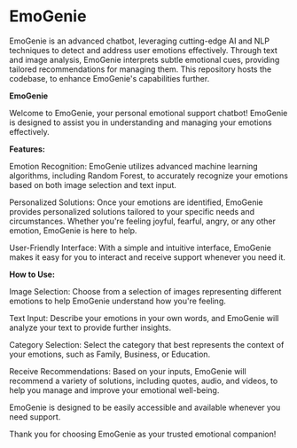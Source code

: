 # EmoGenie
EmoGenie is an advanced chatbot, leveraging cutting-edge AI and NLP techniques to detect and address user emotions effectively. Through text and image analysis, EmoGenie interprets subtle emotional cues, providing tailored recommendations for managing them. This repository hosts the codebase, to enhance EmoGenie's capabilities further. 

**EmoGenie**

Welcome to EmoGenie, your personal emotional support chatbot! EmoGenie is designed to assist you in understanding and managing your emotions effectively.

**Features:**

Emotion Recognition: EmoGenie utilizes advanced machine learning algorithms, including Random Forest, to accurately recognize your emotions based on both image selection and text input.

Personalized Solutions: Once your emotions are identified, EmoGenie provides personalized solutions tailored to your specific needs and circumstances. Whether you're feeling joyful, fearful, angry, or any other emotion, EmoGenie is here to help.

User-Friendly Interface: With a simple and intuitive interface, EmoGenie makes it easy for you to interact and receive support whenever you need it.

**How to Use:**

Image Selection: Choose from a selection of images representing different emotions to help EmoGenie understand how you're feeling.

Text Input: Describe your emotions in your own words, and EmoGenie will analyze your text to provide further insights.

Category Selection: Select the category that best represents the context of your emotions, such as Family, Business, or Education.

Receive Recommendations: Based on your inputs, EmoGenie will recommend a variety of solutions, including quotes, audio, and videos, to help you manage and improve your emotional well-being.

EmoGenie is designed to be easily accessible and available whenever you need support.

Thank you for choosing EmoGenie as your trusted emotional companion!
